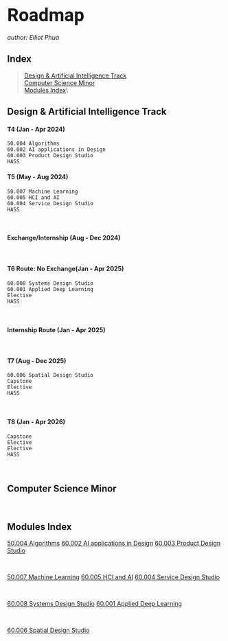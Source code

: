 <link rel="preconnect" href="https://fonts.googleapis.com">
<link rel="preconnect" href="https://fonts.gstatic.com" crossorigin>
<link href="https://fonts.googleapis.com/css2?family=Roboto:wght@100&display=swap" rel="stylesheet">

# <span style="font-family: 'Roboto','Verdana','sans-serif'; font-weight: thin; font-size: 1.5em">Roadmap</span>

_author: Elliot Phua_

## **Index**

> [Design & Artificial Intelligence Track](#DAI-track)\
> [Computer Science Minor](#csd-minor)\
> [Modules Index](#modules-index)\

## <span id="DAI-track">Design & Artificial Intelligence Track</span>

#### **T4 (Jan - Apr 2024)** 
    50.004 Algorithms
    60.002 AI applications in Design
    60.003 Product Design Studio
    HASS


#### **T5 (May - Aug 2024)**
    50.007 Machine Learning
    60.005 HCI and AI
    60.004 Service Design Studio
    HASS

<br>

#### **Exchange/Internship (Aug - Dec 2024)**


<br>

#### **T6 Route: No Exchange(Jan - Apr 2025)**
    60.008 Systems Design Studio
    60.001 Applied Deep Learning
    Elective
    HASS

<br>

#### **Internship Route (Jan - Apr 2025)**

<br>

#### **T7 (Aug - Dec 2025)**
    60.006 Spatial Design Studio
    Capstone
    Elective
    HASS
<br>

#### **T8 (Jan - Apr 2026)**
    Capstone
    Elective
    Elective
    HASS
    
<br>

## <span id="csd-minor">Computer Science Minor</span>

<br>

## <span id="modules-index">Modules Index</span>

[50.004 Algorithms](https://dai.sutd.edu.sg/courses/50004-algorithms/)
[60.002 AI applications in Design](https://dai.sutd.edu.sg/courses/60002-ai-applications-in-design/)
[60.003 Product Design Studio](https://dai.sutd.edu.sg/courses/60003-product-design-studio/)

<br>

[50.007 Machine Learning](https://istd.sutd.edu.sg/undergraduate/courses/50007-machine-learning)
[60.005 HCI and AI](https://dai.sutd.edu.sg/courses/60005-hci-and-ai/)
[60.004 Service Design Studio](https://dai.sutd.edu.sg/courses/60004-service-design-studio/)

<br>

[60.008 Systems Design Studio](https://dai.sutd.edu.sg/courses/60008-systems-design-studio/)
[60.001 Applied Deep Learning](https://dai.sutd.edu.sg/courses/60001-applied-deep-learning/)

<br>

[60.006 Spatial Design Studio](https://dai.sutd.edu.sg/courses/60006-spatial-design-studio/)

